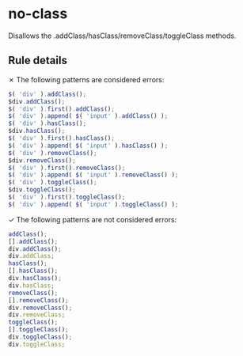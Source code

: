 # no-class

Disallows the .addClass/hasClass/removeClass/toggleClass methods.

## Rule details

✗ The following patterns are considered errors:
```js
$( 'div' ).addClass();
$div.addClass();
$( 'div' ).first().addClass();
$( 'div' ).append( $( 'input' ).addClass() );
$( 'div' ).hasClass();
$div.hasClass();
$( 'div' ).first().hasClass();
$( 'div' ).append( $( 'input' ).hasClass() );
$( 'div' ).removeClass();
$div.removeClass();
$( 'div' ).first().removeClass();
$( 'div' ).append( $( 'input' ).removeClass() );
$( 'div' ).toggleClass();
$div.toggleClass();
$( 'div' ).first().toggleClass();
$( 'div' ).append( $( 'input' ).toggleClass() );
```

✓ The following patterns are not considered errors:
```js
addClass();
[].addClass();
div.addClass();
div.addClass;
hasClass();
[].hasClass();
div.hasClass();
div.hasClass;
removeClass();
[].removeClass();
div.removeClass();
div.removeClass;
toggleClass();
[].toggleClass();
div.toggleClass();
div.toggleClass;
```
